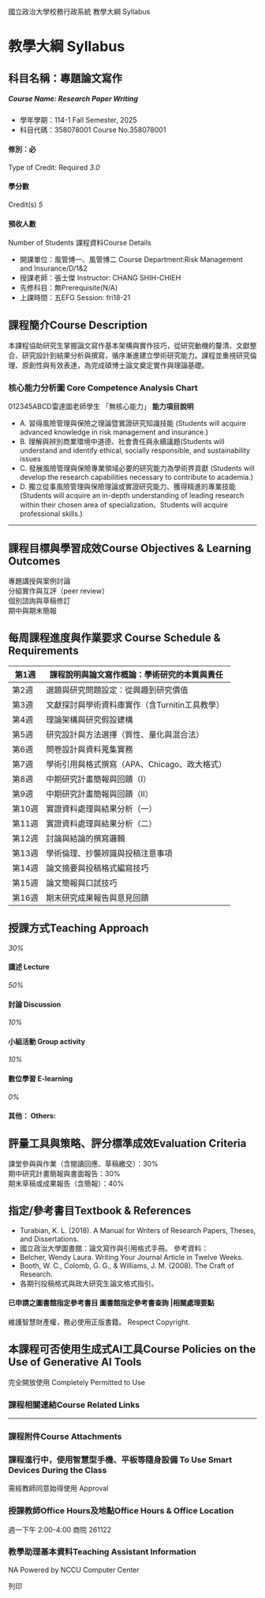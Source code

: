 國立政治大學校務行政系統 教學大綱 Syllabus
# 教學大綱 Syllabus
##  科目名稱：專題論文寫作
#####  Course Name: Research Paper Writing
  * 學年學期：114-1 Fall Semester, 2025 
  * 科目代碼：358078001 Course No.358078001


#### 修別：必
Type of Credit: Required 
_3.0_
#### 學分數
Credit(s)
_5_
#### 預收人數
Number of Students
課程資料Course Details
  * 開課單位：風管博一、風管博二 Course Department:Risk Management and Insurance/D/1&2 
  * 授課老師：張士傑 Instructor: CHANG SHIH-CHIEH 
  * 先修科目：無Prerequisite(N/A)
  * 上課時間：五EFG Session: fri18-21


##  課程簡介Course Description
本課程協助研究生掌握論文寫作基本架構與實作技巧，從研究動機的釐清、文獻整合、研究設計到結果分析與撰寫，循序漸進建立學術研究能力。課程並重視研究倫理、原創性與有效表達，為完成碩博士論文奠定實作與理論基礎。
###  核心能力分析圖 Core Competence Analysis Chart
012345ABCD雷達圖老師學生
「無核心能力」 
**能力項目說明**
  * A. 習得風險管理與保險之理論暨實證研究知識技能 (Students will acquire advanced knowledge in risk management and insurance.)
  * B. 理解與辨別商業環境中道德、社會責任與永續議題(Students will understand and identify ethical, socially responsible, and sustainability issues 
  * C. 發展風險管理與保險專業領域必要的研究能力為學術界貢獻 (Students will develop the research capabilities necessary to contribute to academia.)
  * D. 獨立從事風險管理與保險理論或實證研究能力、獲得精進的專業技能(Students will acquire an in-depth understanding of leading research within their chosen area of specialization、Students will acquire professional skills.)


* * *
##  課程目標與學習成效Course Objectives & Learning Outcomes 
專題講授與案例討論  
分組實作與互評（peer review）  
個別諮詢與草稿修訂  
期中與期末簡報
##  每周課程進度與作業要求 Course Schedule & Requirements
第1週 |  課程說明與論文寫作概論：學術研究的本質與責任  
---|---  
第2週 |  選題與研究問題設定：從興趣到研究價值  
第3週 |  文獻探討與學術資料庫實作（含Turnitin工具教學）  
第4週 |  理論架構與研究假設建構  
第5週 |  研究設計與方法選擇（質性、量化與混合法）  
第6週 |  問卷設計與資料蒐集實務  
第7週 |  學術引用與格式撰寫（APA、Chicago、政大格式）  
第8週 |  中期研究計畫簡報與回饋（I）  
第9週 |  中期研究計畫簡報與回饋（II）  
第10週 |  實證資料處理與結果分析（一）  
第11週 |  實證資料處理與結果分析（二）  
第12週 |  討論與結論的撰寫邏輯  
第13週 |  學術倫理、抄襲辨識與投稿注意事項  
第14週 |  論文摘要與投稿格式編寫技巧  
第15週 |  論文簡報與口試技巧  
第16週 |  期末研究成果報告與意見回饋  
##  授課方式Teaching Approach
_30%_
####  講述 Lecture
_50%_
####  討論 Discussion
_10%_
####  小組活動 Group activity
_10%_
####  數位學習 E-learning
_0%_
####  其他： Others:
##  評量工具與策略、評分標準成效Evaluation Criteria
課堂參與與作業（含閱讀回應、草稿繳交）：30%  
期中研究計畫簡報與書面報告：30%  
期末草稿或成果報告（含簡報）：40%
##  指定/參考書目Textbook & References
- Turabian, K. L. (2018). A Manual for Writers of Research Papers, Theses, and Dissertations.  
- 國立政治大學圖書館：論文寫作與引用格式手冊。
參考資料：  
- Belcher, Wendy Laura. Writing Your Journal Article in Twelve Weeks.  
- Booth, W. C., Colomb, G. G., & Williams, J. M. (2008). The Craft of Research.  
- 各期刊投稿格式與政大研究生論文格式指引。
####  已申請之圖書館指定參考書目  圖書館指定參考書查詢 |相關處理要點
維護智慧財產權，務必使用正版書籍。 Respect Copyright.
##  本課程可否使用生成式AI工具Course Policies on the Use of Generative AI Tools
完全開放使用 Completely Permitted to Use
###  課程相關連結Course Related Links
* * *
###  課程附件Course Attachments
###  課程進行中，使用智慧型手機、平板等隨身設備 To Use Smart Devices During the Class
需經教師同意始得使用  Approval
###  授課教師Office Hours及地點Office Hours & Office Location
週一下午 2:00-4:00 商院 261122
###  教學助理基本資料Teaching Assistant Information
NA
Powered by NCCU Computer Center
  
列印
